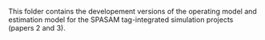 This folder contains the developement versions of the operating model and estimation model for the SPASAM tag-integrated simulation projects (papers 2 and 3). 
